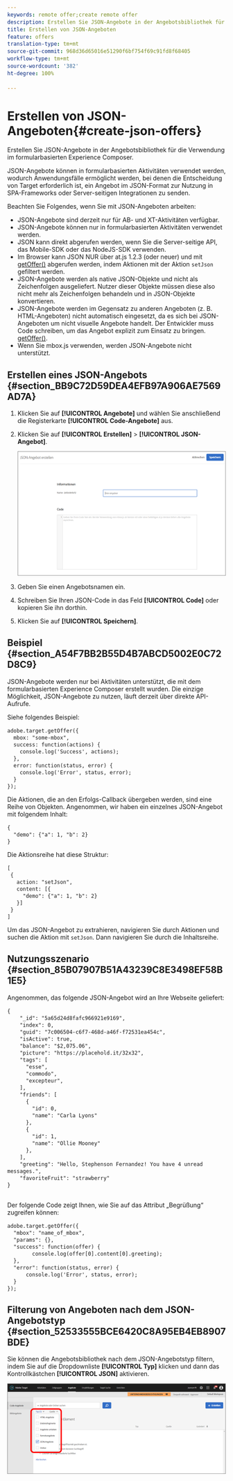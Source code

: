 ```yaml
---
keywords: remote offer;create remote offer
description: Erstellen Sie JSON-Angebote in der Angebotsbibliothek für die Verwendung im formularbasierten Experience Composer.
title: Erstellen von JSON-Angeboten
feature: offers
translation-type: tm+mt
source-git-commit: 968d36d65016e51290f6bf754f69c91fd8f68405
workflow-type: tm+mt
source-wordcount: '382'
ht-degree: 100%

---
```



# Erstellen von JSON-Angeboten{#create-json-offers}

Erstellen Sie JSON-Angebote in der Angebotsbibliothek für die Verwendung im formularbasierten Experience Composer.

JSON-Angebote können in formularbasierten Aktivitäten verwendet werden, wodurch Anwendungsfälle ermöglicht werden, bei denen die Entscheidung von Target erforderlich ist, ein Angebot im JSON-Format zur Nutzung in SPA-Frameworks oder Server-seitigen Integrationen zu senden.

Beachten Sie Folgendes, wenn Sie mit JSON-Angeboten arbeiten:

* JSON-Angebote sind derzeit nur für AB- und XT-Aktivitäten verfügbar.
* JSON-Angebote können nur in formularbasierten Aktivitäten verwendet werden.
* JSON kann direkt abgerufen werden, wenn Sie die Server-seitige API, das Mobile-SDK oder das NodeJS-SDK verwenden.
* Im Browser kann JSON NUR über at.js 1.2.3 (oder neuer) und mit  [getOffer()](/help/c-implementing-target/c-implementing-target-for-client-side-web/adobe-target-getoffer.md) abgerufen werden, indem Aktionen mit der Aktion `setJson` gefiltert werden.
* JSON-Angebote werden als native JSON-Objekte und nicht als Zeichenfolgen ausgeliefert. Nutzer dieser Objekte müssen diese also nicht mehr als Zeichenfolgen behandeln und in JSON-Objekte konvertieren.
* JSON-Angebote werden im Gegensatz zu anderen Angeboten (z. B. HTML-Angeboten) nicht automatisch eingesetzt, da es sich bei JSON-Angeboten um nicht visuelle Angebote handelt. Der Entwickler muss Code schreiben, um das Angebot explizit zum Einsatz zu bringen.  [getOffer()](/help/c-implementing-target/c-implementing-target-for-client-side-web/adobe-target-getoffer.md).
* Wenn Sie mbox.js verwenden, werden JSON-Angebote nicht unterstützt.

## Erstellen eines JSON-Angebots {#section_BB9C72D59DEA4EFB97A906AE7569AD7A}

1. Klicken Sie auf **[!UICONTROL Angebote]** und wählen Sie anschließend die Registerkarte **[!UICONTROL Code-Angebote]** aus.
1. Klicken Sie auf **[!UICONTROL Erstellen]** > **[!UICONTROL JSON-Angebot]**.

   ![](assets/offer-json.png)

1. Geben Sie einen Angebotsnamen ein.
1. Schreiben Sie Ihren JSON-Code in das Feld **[!UICONTROL Code]** oder kopieren Sie ihn dorthin.
1. Klicken Sie auf **[!UICONTROL Speichern]**.

## Beispiel {#section_A54F7BB2B55D4B7ABCD5002E0C72D8C9}

JSON-Angebote werden nur bei Aktivitäten unterstützt, die mit dem formularbasierten Experience Composer erstellt wurden. Die einzige Möglichkeit, JSON-Angebote zu nutzen, läuft derzeit über direkte API-Aufrufe.

Siehe folgendes Beispiel:

```
adobe.target.getOffer({ 
  mbox: "some-mbox", 
  success: function(actions) { 
    console.log('Success', actions); 
  }, 
  error: function(status, error) { 
    console.log('Error', status, error); 
  } 
});
```

Die Aktionen, die an den Erfolgs-Callback übergeben werden, sind eine Reihe von Objekten. Angenommen, wir haben ein einzelnes JSON-Angebot mit folgendem Inhalt:

```
{ 
  "demo": {"a": 1, "b": 2} 
}
```

Die Aktionsreihe hat diese Struktur:

```
[ 
 { 
   action: "setJson", 
   content: [{ 
     "demo": {"a": 1, "b": 2} 
   }] 
 }  
]
```

Um das JSON-Angebot zu extrahieren, navigieren Sie durch Aktionen und suchen die Aktion mit `setJson`. Dann navigieren Sie durch die Inhaltsreihe.

## Nutzungsszenario {#section_85B07907B51A43239C8E3498EF58B1E5}

Angenommen, das folgende JSON-Angebot wird an Ihre Webseite geliefert:

```
{ 
    "_id": "5a65d24d8fafc966921e9169", 
    "index": 0, 
    "guid": "7c006504-c6f7-468d-a46f-f72531ea454c", 
    "isActive": true, 
    "balance": "$2,075.06", 
    "picture": "https://placehold.it/32x32", 
    "tags": [ 
      "esse", 
      "commodo", 
      "excepteur", 
    ], 
    "friends": [ 
      { 
        "id": 0, 
        "name": "Carla Lyons" 
      }, 
      { 
        "id": 1, 
        "name": "Ollie Mooney" 
      }, 
    ], 
    "greeting": "Hello, Stephenson Fernandez! You have 4 unread messages.", 
    "favoriteFruit": "strawberry" 
} 
  
```

Der folgende Code zeigt Ihnen, wie Sie auf das Attribut „Begrüßung“ zugreifen können:

```
adobe.target.getOffer({   
  "mbox": "name_of_mbox", 
  "params": {}, 
  "success": function(offer) {           
        console.log(offer[0].content[0].greeting); 
  },   
  "error": function(status, error) {           
      console.log('Error', status, error); 
  } 
});
```

## Filterung von Angeboten nach dem JSON-Angebotstyp  {#section_52533555BCE6420C8A95EB4EB8907BDE}

Sie können die Angebotsbibliothek nach dem JSON-Angebotstyp filtern, indem Sie auf die Dropdownliste **[!UICONTROL Typ]** klicken und dann das Kontrollkästchen **[!UICONTROL JSON]** aktivieren.

![](assets/offer-json-filter.png)

